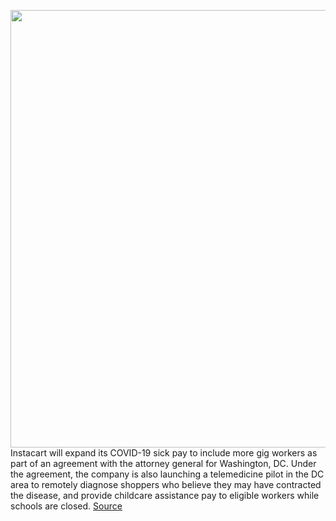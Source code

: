 <img src='https://cdn.vox-cdn.com/thumbor/dH4qx5WCVP_DeZEGPXOM-ML03gQ=/0x0:2100x1500/1200x800/filters:focal(882x582:1218x918)/cdn.vox-cdn.com/uploads/chorus_image/image/66886110/instacart-whole-foods-stock-image.0.0.jpg' width='700px' /><br/>
Instacart will expand its COVID-19 sick pay to include more gig workers as part of an agreement with the attorney general for Washington, DC. Under the agreement, the company is also launching a telemedicine pilot in the DC area to remotely diagnose shoppers who believe they may have contracted the disease, and provide childcare assistance pay to eligible workers while schools are closed.
<a href='https://www.theverge.com/2020/6/2/21278359/instacart-sick-pay-gig-workers-dc-ag-telemedicine-childcare'> Source <a/>